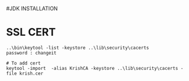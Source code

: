 #JDK INSTALLATION


# SSL CERT 

```
..\bin\keytool -list -keystore ..\lib\security\cacerts
password : changeit

# To add cert
keytool -import  -alias KrishCA -keystore ..\lib\security\cacerts - file krish.cer
```